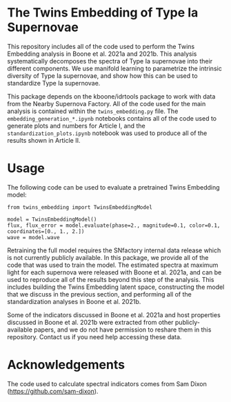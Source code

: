 # The Twins Embedding of Type Ia Supernovae

This repository includes all of the code used to perform the Twins Embedding analysis in
Boone et al. 2021a and 2021b. This analysis systematically decomposes the
spectra of Type Ia supernovae into their different components. We use manifold learning
to parametrize the intrinsic diversity of Type Ia supernovae, and show how this can be
used to standardize Type Ia supernovae.

This package depends on the kboone/idrtools package to work with data from the Nearby
Supernova Factory. All of the code used for the main analysis is contained within the
`twins_embedding.py` file. The `embedding_generation_*.ipynb` notebooks contains all
of the code used to generate plots and numbers for Article I, and the
`standardization_plots.ipynb` notebook was used to produce all of the results shown in
Article II.

# Usage

The following code can be used to evaluate a pretrained Twins Embedding model:

```
from twins_embedding import TwinsEmbeddingModel

model = TwinsEmbeddingModel()
flux, flux_error = model.evaluate(phase=2., magnitude=0.1, color=0.1, coordinates=[0., 1., 2.])
wave = model.wave
```

Retraining the full model requires the SNfactory internal data release which is not
currently publicly available. In this package, we provide all of the code that was used
to train the model. The estimated spectra at maximum light for each supernova were
released with Boone et al. 2021a, and can be used to reproduce all of the results beyond
this step of the analysis. This includes building the Twins Embedding latent space,
constructing the model that we discuss in the previous section, and performing all
of the standardization analyses in Boone et al. 2021b.

Some of the indicators discussed in Boone et al. 2021a and host properties discussed in
Boone et al. 2021b were extracted from other publicly-available papers, and we do not
have permission to reshare them in this repository. Contact us if you need help
accessing these data.

# Acknowledgements

The code used to calculate spectral indicators comes from Sam Dixon
(https://github.com/sam-dixon).
